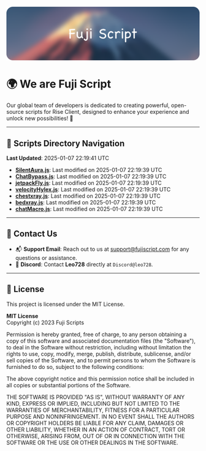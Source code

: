 ![Banner](.github/b.webp)

# 🌍 **We are Fuji Script**

Our global team of developers is dedicated to creating powerful, open-source scripts for Rise Client, designed to enhance your experience and unlock new possibilities! 🌟

---
<!-- SCRIPTS_NAVIGATION_START -->
## 📂 **Scripts Directory Navigation**

**Last Updated**: 2025-01-07 22:19:41 UTC

- **[SilentAura.js](scripts/SilentAura.js)**: Last modified on 2025-01-07 22:19:39 UTC
- **[ChatBypass.js](scripts/ChatBypass.js)**: Last modified on 2025-01-07 22:19:39 UTC
- **[jetpackFly.js](scripts/jetpackFly.js)**: Last modified on 2025-01-07 22:19:39 UTC
- **[velocityHylex.js](scripts/velocityHylex.js)**: Last modified on 2025-01-07 22:19:39 UTC
- **[chestxray.js](scripts/chestxray.js)**: Last modified on 2025-01-07 22:19:39 UTC
- **[bedxray.js](scripts/bedxray.js)**: Last modified on 2025-01-07 22:19:39 UTC
- **[chatMacro.js](scripts/chatMacro.js)**: Last modified on 2025-01-07 22:19:39 UTC

<!-- SCRIPTS_NAVIGATION_END -->

---

## 💬 **Contact Us**  
- 📬 **Support Email**: Reach out to us at [support@fujiscript.com](mailto:support@fujiscript.com) for any questions or assistance.  
- 💬 **Discord**: Contact **Leo728** directly at `Discord@leo728`.

---

## 📜 **License**

This project is licensed under the MIT License.  

**MIT License**  
Copyright (c) 2023 Fuji Scripts  

Permission is hereby granted, free of charge, to any person obtaining a copy of this software and associated documentation files (the "Software"), to deal in the Software without restriction, including without limitation the rights to use, copy, modify, merge, publish, distribute, sublicense, and/or sell copies of the Software, and to permit persons to whom the Software is furnished to do so, subject to the following conditions:  

The above copyright notice and this permission notice shall be included in all copies or substantial portions of the Software.  

THE SOFTWARE IS PROVIDED "AS IS", WITHOUT WARRANTY OF ANY KIND, EXPRESS OR IMPLIED, INCLUDING BUT NOT LIMITED TO THE WARRANTIES OF MERCHANTABILITY, FITNESS FOR A PARTICULAR PURPOSE AND NONINFRINGEMENT. IN NO EVENT SHALL THE AUTHORS OR COPYRIGHT HOLDERS BE LIABLE FOR ANY CLAIM, DAMAGES OR OTHER LIABILITY, WHETHER IN AN ACTION OF CONTRACT, TORT OR OTHERWISE, ARISING FROM, OUT OF OR IN CONNECTION WITH THE SOFTWARE OR THE USE OR OTHER DEALINGS IN THE SOFTWARE.  
